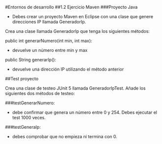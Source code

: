 #Entornos de desarrollo
##1.2 Ejercicio Maven
###Proyecto Java

- Debes crear un proyecto Maven en Eclipse con una clase que genere direcciones IP llamada GeneradorIp.

Crea una clase llamada GeneradorIp que tenga los siguientes métodos:

public int generarNumero(int min, int max):

- devuelve un número entre min y max

public String generarIp():

- devuelve una dirección IP utilizando el método anterior

##Test proyecto

Crea una clase de testeo JUnit 5 llamada GeneradorIpTest. Añade los siguientes dos métodos de testeo:


###testGenerarNumero:

- debe confirmar que genera un número entre 0 y 254. Debes ejecutar el test 1000 veces.

###testGeneraIp:
- debes comprobar que no empieza ni termina con 0.
